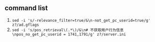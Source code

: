## command list
1. `sed -i 's/-relevance_filter=true/&\n-not_get_pc_userid=true/g' z?/ad.gflags`
1. `sed -i 's/pos_retrieval\(.*\)/&\n# 不获取用户行为信息\npos_no_get_pc_userid = 1741,1791/g' z?/server.ini`
